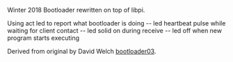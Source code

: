 Winter 2018
Bootloader rewritten on top of libpi.

Using act led to report what bootloader is doing
-- led heartbeat pulse while waiting for client contact
-- led solid on during receive
-- led off when new program starts executing

Derived from original by
David Welch
[bootloader03](https://github.com/dwelch67/raspberrypi/tree/master/bootloader03).
